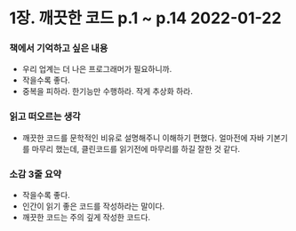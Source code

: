 # 1장. 깨끗한 코드 p.1 ~ p.14 2022-01-22
### 책에서 기억하고 싶은 내용
- 우리 업계는 더 나은 프로그래머가 필요하니까.
- 작을수록 좋다.
- 중복을 피하라. 한기능만 수행하라. 작게 추상화 하라.

### 읽고 떠오르는 생각
- 깨끗한 코드를 문학적인 비유로 설명해주니 이해하기 편했다. 얼마전에 자바 기본기를 마무리 했는데, 클린코드를 읽기전에 마무리를 하길 잘한 것 같다.

### 소감 3줄 요약
- 작을수록 좋다.
- 인간이 읽기 좋은 코드를 작성하라는 말이다.
- 깨끗한 코드는 주의 깊게 작성한 코드다.
